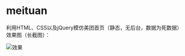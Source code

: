 # meituan
利用HTML、CSS以及jQuery模仿美团首页（静态，无后台，数据为死数据）  
效果图（长截图）：  

![效果](https://github.com/Gylllll/gyl_project/blob/master/index.png)
